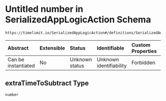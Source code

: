 # Untitled number in SerializedAppLogicAction Schema

```txt
https://timelimit.io/SerializedAppLogicAction#/definitions/SerializedAddUsedTimeAction/properties/extraTimeToSubtract
```

| Abstract            | Extensible | Status         | Identifiable            | Custom Properties | Additional Properties | Access Restrictions | Defined In                                                                                            |
| :------------------ | :--------- | :------------- | :---------------------- | :---------------- | :-------------------- | :------------------ | :---------------------------------------------------------------------------------------------------- |
| Can be instantiated | No         | Unknown status | Unknown identifiability | Forbidden         | Allowed               | none                | [SerializedAppLogicAction.schema.json\*](SerializedAppLogicAction.schema.json "open original schema") |

## extraTimeToSubtract Type

`number`
